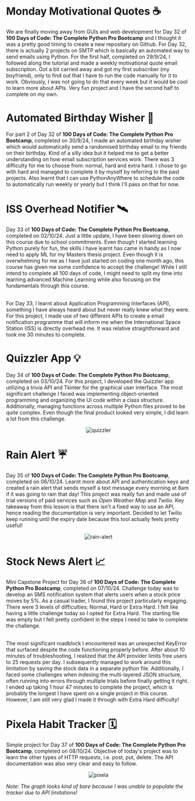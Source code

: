# Monday Motivational Quotes ☕️ #

We are finally moving away from GUIs and web development for Day 32 of <b>100 Days of Code: The Complete Python Pro Bootcamp</b> and I thought it was a pretty good timing to create a new repositary on Github. For Day 32, there is actually 2 projects on SMTP which is basically an automated way to send emails using Python. For the first half, completed on 29/9/24, I followed along the tutorial and made a weekly motivational quote email subscription. Got a bit carried away and got my first subscriber (my boyfriend), only to find out that I have to run the code manually for it to work. Obviously, I was not going to do that every week but it would be cool to learn more about APIs. Very fun project and I have the second half to complete on my own.

# Automated Birthday Wisher 🎂 #

For part 2 of Day 32 of <b>100 Days of Code: The Complete Python Pro Bootcamp</b>, completed on 30/9/24, I made an automated birthday wisher which would automatically send a randomised birthday email to my friends on their birthday. Kind of a silly idea but it helped me to get a better understanding on how email subscription services work. There was 3 difficulty for me to choose from: normal, hard and extra hard. I chose to go with hard and managed to complete it by myself by referring to the past projects. Also learnt that I can use PythonAnyWhere to schedule the code to automatically run weekly or yearly but I think I'll pass on that for now.

# ISS Overhead Notifier 🛰 #

Day 33 of <b>100 Days of Code: The Complete Python Pro Bootcamp</b>, completed on 02/10/24. Just a little update, I have been slowing down on this course due to school commitments. Even though I started learning Python purely for fun, the skills I have learnt has came in handy as I now need to apply ML for my Masters thesis project. Even though it is overwhelming for me as I have just started on coding one month ago, this course has given me some confidence to accept the challenge! While I still intend to complete all 100 days of code, I might need to split my time into learning advanced Machine Learning while also focusing on the fundamentals through this course.<br><br>

For Day 33, I learnt about Application Programming Interfaces (API), something I have always heard about but never really knew what they were. For this project, I made use of two different APIs to create a email notification programme that will inform me when the International Space Station (ISS) is directly overhead me. It was relative straightforward and took me 30 minutes to complete.

# Quizzler App 💡 #

Day 34 of <b>100 Days of Code: The Complete Python Pro Bootcamp</b>, completed on 03/10/24. For this project, I developed the Quizzler app utilizing a trivia API and Tkinter for the graphical user interface. The most significant challenge I faced was implementing object-oriented programming and organizing the UI code within a class structure. Additionally, managing functions across multiple Python files proved to be quite complex. Even though the final product looked very simple, I did learn a lot from this challenge.

<div align="center">
  <img src="https://github.com/user-attachments/assets/8174950c-6959-4942-ad74-8d1f35d8e3e8" alt="quizzler" />
</div>

# Rain Alert ☔️ #

Day 35 of <b>100 Days of Code: The Complete Python Pro Bootcamp</b>, completed on 06/10/24. Learnt more about API and authentication keys and created a rain alert that sends myself a text message every morning at 8am if it was going to rain that day! This project was really fun and made use of trial versions of paid services such as <i>Open Weather Map</i> and <i>Twilio</i>. Key takeaway from this lesson is that there isn't a fixed way to use an API, hence reading the documentation is very important. Decided to let Twilio keep running until the expiry date because this tool actually feels pretty useful!

<div align="center">
  <img src="https://github.com/user-attachments/assets/dce19a3e-3089-49d0-be7f-0c0a09ee3874" alt="rain-alert" />
</div>

# Stock News Alert 📈 #

Mini Capstone Project for Day 36 of <b>100 Days of Code: The Complete Python Pro Bootcamp</b>, completed on 07/10/24. Challenge today was to develop an SMS notification system that alerts users when a stock price moves by 5%. As a casual trader, I found this project particularly engaging. There were 3 levels of difficulties; Normal, Hard or Extra Hard. I felt like having a little challenge today so I opted for Extra Hard. The starting file was empty but I felt pretty confident in the steps I need to take to complete the challenge. <br><br>

The most significant roadblock I encountered was an unexpected KeyError that surfaced despite the code functioning properly before. After about 10 minutes of troubleshooting, I realized that the API provider limits free users to 25 requests per day. I subsequently managed to work around this limitation by saving the stock data in a separate python file. Additionally, I faced some challenges when indexing the multi-layered JSON structure, often running into errors through multiple trials before finally getting it right. I ended up taking 1 hour 47 minutes to complete the project, which is probably the longest I have spent on a single project in this course. However, I am still very glad I made it through with Extra Hard difficulty!

# Pixela Habit Tracker 🗓 #

Simple project for Day 37 of <b>100 Days of Code: The Complete Python Pro Bootcamp</b>, completed on 08/10/24. Objective of today's project was to learn the other types of HTTP requests, i.e. post, put, delete. The API documentation was also very clear and easy to follow. 

<div align="center">
  <img src="https://github.com/user-attachments/assets/3b328494-8efd-40d3-9f81-2c74addecb82" alt="pixela" />
</div>

<i>Note: The graph looks kind of bare because I was unable to populate the tracker due to API limitations!</i>

